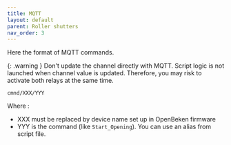 ```yaml
---
title: MQTT
layout: default
parent: Roller shutters
nav_order: 3
---
```


Here the format of MQTT commands.

{: .warning }
Don't update the channel directly with MQTT. Script logic is not launched when channel value is updated. Therefore, you may risk to activate both relays at the same time.

```
cmnd/XXX/YYY
```

Where :
- XXX must be replaced by device name set up in OpenBeken firmware
- YYY is the command (like `Start_Opening`). You can use an alias from script file.